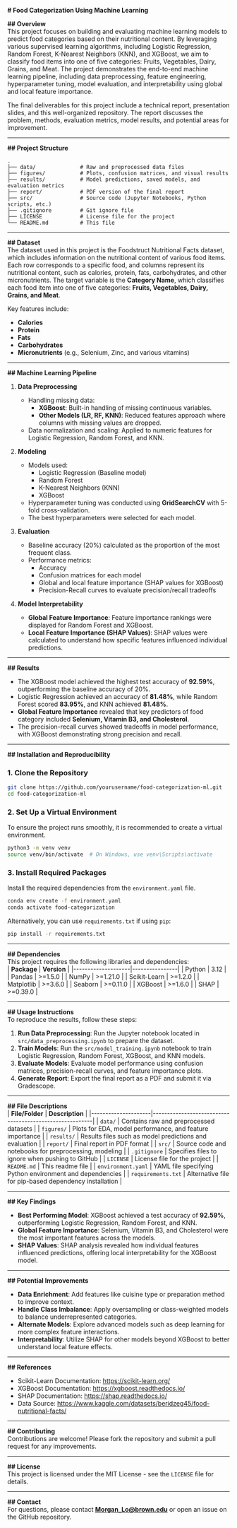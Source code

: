 **# Food Categorization Using Machine Learning**  

**## Overview**  
This project focuses on building and evaluating machine learning models to predict food categories based on their nutritional content. By leveraging various supervised learning algorithms, including Logistic Regression, Random Forest, K-Nearest Neighbors (KNN), and XGBoost, we aim to classify food items into one of five categories: Fruits, Vegetables, Dairy, Grains, and Meat. The project demonstrates the end-to-end machine learning pipeline, including data preprocessing, feature engineering, hyperparameter tuning, model evaluation, and interpretability using global and local feature importance.  

The final deliverables for this project include a technical report, presentation slides, and this well-organized repository. The report discusses the problem, methods, evaluation metrics, model results, and potential areas for improvement.  

---

**## Project Structure**  
```
.
├── data/              # Raw and preprocessed data files
├── figures/           # Plots, confusion matrices, and visual results
├── results/           # Model predictions, saved models, and evaluation metrics
├── report/            # PDF version of the final report
├── src/               # Source code (Jupyter Notebooks, Python scripts, etc.)
├── .gitignore         # Git ignore file
├── LICENSE            # License file for the project
└── README.md          # This file
```

---

**## Dataset**  
The dataset used in this project is the Foodstruct Nutritional Facts dataset, which includes information on the nutritional content of various food items. Each row corresponds to a specific food, and columns represent its nutritional content, such as calories, protein, fats, carbohydrates, and other micronutrients. The target variable is the **Category Name**, which classifies each food item into one of five categories: **Fruits, Vegetables, Dairy, Grains, and Meat**.  

Key features include:  
- **Calories**  
- **Protein**  
- **Fats**  
- **Carbohydrates**  
- **Micronutrients** (e.g., Selenium, Zinc, and various vitamins)  

---

**## Machine Learning Pipeline**  
1. **Data Preprocessing**  
   - Handling missing data:  
     - **XGBoost**: Built-in handling of missing continuous variables.  
     - **Other Models (LR, RF, KNN)**: Reduced features approach where columns with missing values are dropped.  
   - Data normalization and scaling: Applied to numeric features for Logistic Regression, Random Forest, and KNN.  

2. **Modeling**  
   - Models used:  
     - Logistic Regression (Baseline model)  
     - Random Forest  
     - K-Nearest Neighbors (KNN)  
     - XGBoost  
   - Hyperparameter tuning was conducted using **GridSearchCV** with 5-fold cross-validation.  
   - The best hyperparameters were selected for each model.  

3. **Evaluation**  
   - Baseline accuracy (20%) calculated as the proportion of the most frequent class.  
   - Performance metrics:  
     - Accuracy  
     - Confusion matrices for each model  
     - Global and local feature importance (SHAP values for XGBoost)  
     - Precision-Recall curves to evaluate precision/recall tradeoffs  

4. **Model Interpretability**  
   - **Global Feature Importance**: Feature importance rankings were displayed for Random Forest and XGBoost.  
   - **Local Feature Importance (SHAP Values)**: SHAP values were calculated to understand how specific features influenced individual predictions.  

---

**## Results**  
- The XGBoost model achieved the highest test accuracy of **92.59%**, outperforming the baseline accuracy of 20%.  
- Logistic Regression achieved an accuracy of **81.48%**, while Random Forest scored **83.95%**, and KNN achieved **81.48%**.  
- **Global Feature Importance** revealed that key predictors of food category included **Selenium, Vitamin B3, and Cholesterol**.  
- The precision-recall curves showed tradeoffs in model performance, with XGBoost demonstrating strong precision and recall.  

---

**## Installation and Reproducibility**  
### **1. Clone the Repository**  
```bash
git clone https://github.com/yourusername/food-categorization-ml.git
cd food-categorization-ml
```

### **2. Set Up a Virtual Environment**  
To ensure the project runs smoothly, it is recommended to create a virtual environment.  
```bash
python3 -m venv venv
source venv/bin/activate  # On Windows, use venv\Scripts\activate
```

### **3. Install Required Packages**  
Install the required dependencies from the `environment.yaml` file.  
```bash
conda env create -f environment.yaml
conda activate food-categorization
```

Alternatively, you can use `requirements.txt` if using `pip`:  
```bash
pip install -r requirements.txt
```

---

**## Dependencies**  
This project requires the following libraries and dependencies:  
| **Package**         | **Version**    |
|--------------------|----------------|
| Python             | 3.12           |
| Pandas             | >=1.5.0        |
| NumPy              | >=1.21.0       |
| Scikit-Learn       | >=1.2.0        |
| Matplotlib         | >=3.6.0        |
| Seaborn            | >=0.11.0       |
| XGBoost            | >=1.6.0        |
| SHAP               | >=0.39.0       |

---

**## Usage Instructions**  
To reproduce the results, follow these steps:  
1. **Run Data Preprocessing**: Run the Jupyter notebook located in `src/data_preprocessing.ipynb` to prepare the dataset.  
2. **Train Models**: Run the `src/model_training.ipynb` notebook to train Logistic Regression, Random Forest, XGBoost, and KNN models.  
3. **Evaluate Models**: Evaluate model performance using confusion matrices, precision-recall curves, and feature importance plots.  
4. **Generate Report**: Export the final report as a PDF and submit it via Gradescope.  

---

**## File Descriptions**  
| **File/Folder**      | **Description**                                           |
|---------------------|---------------------------------------------------------|
| `data/`              | Contains raw and preprocessed datasets                    |
| `figures/`           | Plots for EDA, model performance, and feature importance |
| `results/`           | Results files such as model predictions and evaluation   |
| `report/`            | Final report in PDF format                              |
| `src/`               | Source code and notebooks for preprocessing, modeling    |
| `.gitignore`         | Specifies files to ignore when pushing to GitHub        |
| `LICENSE`            | License file for the project                            |
| `README.md`          | This readme file                                        |
| `environment.yaml`   | YAML file specifying Python environment and dependencies |
| `requirements.txt`   | Alternative file for pip-based dependency installation   |

---

**## Key Findings**  
- **Best Performing Model**: XGBoost achieved a test accuracy of **92.59%**, outperforming Logistic Regression, Random Forest, and KNN.  
- **Global Feature Importance**: Selenium, Vitamin B3, and Cholesterol were the most important features across the models.  
- **SHAP Values**: SHAP analysis revealed how individual features influenced predictions, offering local interpretability for the XGBoost model.  

---

**## Potential Improvements**  
- **Data Enrichment**: Add features like cuisine type or preparation method to improve context.  
- **Handle Class Imbalance**: Apply oversampling or class-weighted models to balance underrepresented categories.  
- **Alternate Models**: Explore advanced models such as deep learning for more complex feature interactions.  
- **Interpretability**: Utilize SHAP for other models beyond XGBoost to better understand local feature effects.  

---

**## References**  
- Scikit-Learn Documentation: https://scikit-learn.org/  
- XGBoost Documentation: https://xgboost.readthedocs.io/  
- SHAP Documentation: https://shap.readthedocs.io/  
- Data Source: https://www.kaggle.com/datasets/beridzeg45/food-nutritional-facts/  

---

**## Contributing**  
Contributions are welcome! Please fork the repository and submit a pull request for any improvements.  

---

**## License**  
This project is licensed under the MIT License - see the `LICENSE` file for details.  

---

**## Contact**  
For questions, please contact **Morgan_Lo@brown.edu** or open an issue on the GitHub repository.  
